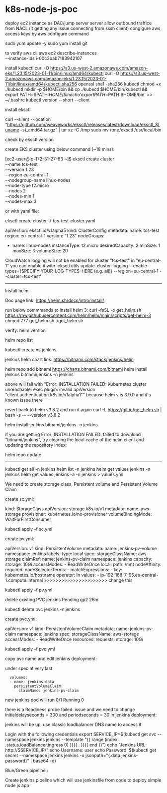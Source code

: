 # k8s-node-js-poc

deploy ec2 instance as DAC/jump server server
allow outbound traffice from NACL (it getting any issue connecting from sssh client)
congigure aws access keys by aws configure command

sudo yum update -y
sudo yum install git

to verify aws cli
aws ec2 describe-instances \
    --instance-ids i-00c3bab7183942107
	
install kubectl
curl -O https://s3.us-west-2.amazonaws.com/amazon-eks/1.23.15/2023-01-11/bin/linux/amd64/kubectl
curl -O https://s3.us-west-2.amazonaws.com/amazon-eks/1.23.15/2023-01-11/bin/linux/amd64/kubectl.sha256
openssl sha1 -sha256 kubectl
chmod +x ./kubectl
mkdir -p $HOME/bin && cp ./kubectl $HOME/bin/kubectl && export PATH=$PATH:$HOME/bin
echo 'export PATH=$PATH:$HOME/bin' >> ~/.bashrc
kubectl version --short --client


install eksctl

curl --silent --location "https://github.com/weaveworks/eksctl/releases/latest/download/eksctl_$(uname -s)_amd64.tar.gz" | tar xz -C /tmp
sudo mv /tmp/eksctl /usr/local/bin

check by eksctl version


create EKS cluster using below command (~18 mins):

[ec2-user@ip-172-31-27-83 ~]$ eksctl create cluster \
--name tcs-test \
--version 1.23 \
--region eu-central-1 \
--nodegroup-name linux-nodes \
--node-type t2.micro \
--nodes 2 \
--nodes-min 1 \
--nodes-max 3


or with yaml file:

eksctl create cluster -f tcs-test-cluster.yaml

apiVersion: eksctl.io/v1alpha5
kind: ClusterConfig
metadata:
  name: tcs-test
  region: eu-central-1
  version: "1.23"
nodeGroups:
  - name: linux-nodes
    instanceType: t2.micro
    desiredCapacity: 2
    minSize: 1
    maxSize: 3
    volumeSize: 20
	
	
CloudWatch logging will not be enabled for cluster "tcs-test" in "eu-central-1"
you can enable it with 'eksctl utils update-cluster-logging --enable-types={SPECIFY-YOUR-LOG-TYPES-HERE (e.g. all)} --region=eu-central-1 --cluster=tcs-test'


*************************************************************************************************************************************************************************************


Install helm

Doc page link:
https://helm.sh/docs/intro/install/

run below commmands to install helm 3:
curl -fsSL -o get_helm.sh https://raw.githubusercontent.com/helm/helm/main/scripts/get-helm-3
chmod 777 get_helm.sh
./get_helm.sh

verify:
helm version

helm repo list

kubectl create ns jenkins

jenkins helm chart link:
https://bitnami.com/stack/jenkins/helm

helm repo add bitnami https://charts.bitnami.com/bitnami
helm install jenkins bitnami/jenkins -n jenkins

above will fail with "Error: INSTALLATION FAILED: Kubernetes cluster unreachable: exec plugin: invalid apiVersion "client.authentication.k8s.io/v1alpha1""
because helm v is 3.9.0 and it's known issue there

revert back to helm v3.8.2 and run it again
curl -L https://git.io/get_helm.sh | bash -s -- --version v3.8.2

helm install jenkins bitnami/jenkins -n jenkins

if you are getting Error: INSTALLATION FAILED: failed to download "bitnami/jenkins", try clearing the local cache of the helm client and updating the repository index:

helm repo update

*************************************************************************************************************************************************************************************

kubectl get all -n jenkins
helm list -n jenkins
helm get values jenkins -n jenkins
helm get values jenkins -a -n jenkins > values.yml

We need to create storage class, Persistent volume and Persistent Volume Claim

create sc.yml:

kind: StorageClass
apiVersion: storage.k8s.io/v1
metadata:
  name: aws-storage
provisioner: kubernetes.io/no-provisioner
volumeBindingMode: WaitForFirstConsumer

kubectl apply -f sc.yml

create pv.yml:

apiVersion: v1
kind: PersistentVolume
metadata:
  name: jenkins-pv-volume
  namespace: jenkins
  labels:
    type: local
spec:
  storageClassName: aws-storage
  claimRef:
    name: jenkins-pv-claim
    namespace: jenkins
  capacity:
    storage: 10Gi
  accessModes:
    - ReadWriteOnce
  local:
    path: /mnt
  nodeAffinity:
    required:
      nodeSelectorTerms:
      - matchExpressions:
        - key: kubernetes.io/hostname
          operator: In
          values:
          - ip-192-168-7-95.eu-central-1.compute.internal     >>>>>>>>>>>>>>>>>>>>>>   change this
		  
kubectl apply -f pv.yml

delete existing PVC
jenkins   Pending                                      gp2            26m

kubectl delete pvc jenkins -n jenkins

create pvc.yml:

apiVersion: v1
kind: PersistentVolumeClaim
metadata:
  name: jenkins-pv-claim
  namespace: jenkins
spec:
  storageClassName: aws-storage
  accessModes:
    - ReadWriteOnce
  resources:
    requests:
      storage: 10Gi
	  
	  
kubectl apply -f pvc.yml

copy pvc name and edit jenkins deployment:

under spec at very last

      volumes:
      - name: jenkins-data
        persistentVolumeClaim:
          claimName: jenkins-pv-claim

new jenkins pod will run  0/1     Running   0

there is a Readiness probe failed: issue and we need to change initialdelayseconds = 300 and periodseconds = 30 in jenkins deployment:

jenkins will be up, use classic loadbalancer DNS name to access it

Login with the following credentials
  export SERVICE_IP=$(kubectl get svc --namespace jenkins jenkins --template "{{ range (index .status.loadBalancer.ingress 0) }}{{ . }}{{ end }}")
  echo "Jenkins URL: http://$SERVICE_IP/"
  echo Username: user
  echo Password: $(kubectl get secret --namespace jenkins jenkins -o jsonpath="{.data.jenkins-password}" | base64 -d)


Blue/Green pipeline : 

Create jenkins pipeline which will use jenkinsfile from code to deploy simple node js app
